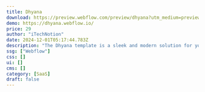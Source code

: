 ```yaml
---
title: Dhyana
download: https://preview.webflow.com/preview/dhyana?utm_medium=preview_link&utm_source=designer&utm_content=dhyana&preview=a1f92b285dc2b86b9c5232b9a65c9282&locale=en&workflow=preview
demo: https://dhyana.webflow.io/
price: 29
author: "iTechNotion"
date: 2024-12-01T05:17:44.783Z
description: "The Dhyana template is a sleek and modern solution for yoga centers. It features a clean design, responsive layout, and customizable options, making it perfect for showcasing your services online."
ssg: ["Webflow"]
css: []
ui: []
cms: []
category: [SaaS]
draft: false
---
```

